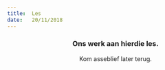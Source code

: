 ```yaml
---
title:  Les
date:   20/11/2018
---
```


### <center>Ons werk aan hierdie les.</center>
<center>Kom asseblief later terug.</center>